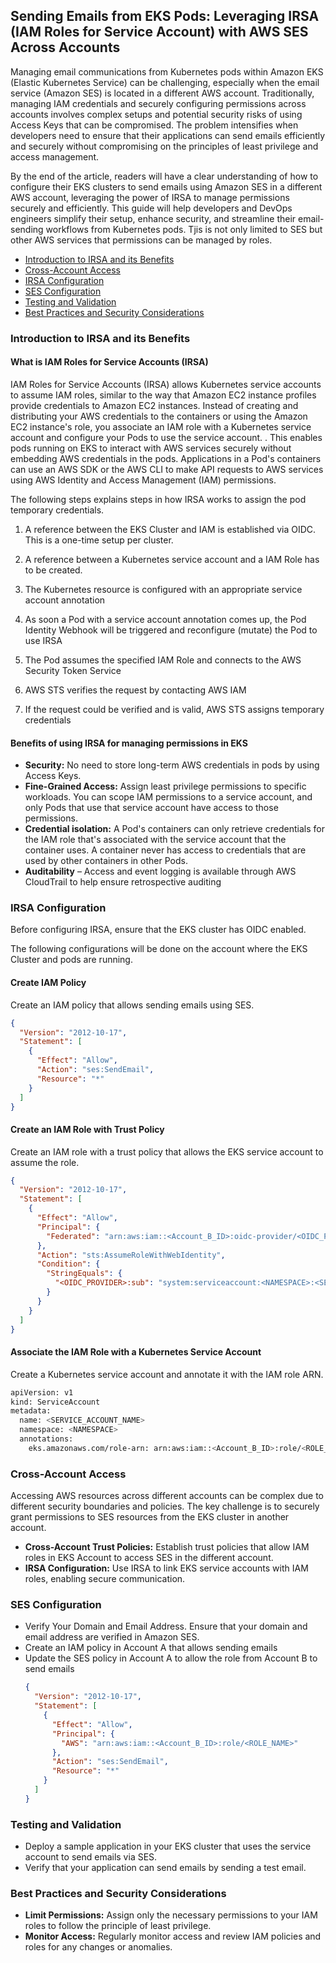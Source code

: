## Sending Emails from EKS Pods: Leveraging IRSA (IAM Roles for Service Account) with AWS SES Across Accounts

Managing email communications from Kubernetes pods within Amazon EKS (Elastic Kubernetes Service) can be challenging, especially when the email service (Amazon SES) is located in a different AWS account. Traditionally, managing IAM credentials and securely configuring permissions across accounts involves complex setups and potential security risks of using Access Keys that can be compromised. The problem intensifies when developers need to ensure that their applications can send emails efficiently and securely without compromising on the principles of least privilege and access management.

By the end of the article, readers will have a clear understanding of how to configure their EKS clusters to send emails using Amazon SES in a different AWS account, leveraging the power of IRSA to manage permissions securely and efficiently. This guide will help developers and DevOps engineers simplify their setup, enhance security, and streamline their email-sending workflows from Kubernetes pods. Tjis is not only limited to SES but other AWS services that permissions can be managed by roles.

- [Introduction to IRSA and its Benefits](#introduction-to-irsa-and-its-benefits)
- [Cross-Account Access](#cross-account-access)
- [IRSA Configuration](#irsa-configuration)
- [SES Configuration](#ses-configuration)
- [Testing and Validation](#testing-and-validation)
- [Best Practices and Security Considerations](#best-practices-and-security-considerations)




### Introduction to IRSA and its Benefits

#### What is IAM Roles for Service Accounts (IRSA)

IAM Roles for Service Accounts (IRSA) allows Kubernetes service accounts to assume IAM roles, similar to the way that Amazon EC2 instance profiles provide credentials to Amazon EC2 instances. Instead of creating and distributing your AWS credentials to the containers or using the Amazon EC2 instance's role, you associate an IAM role with a Kubernetes service account and configure your Pods to use the service account. . This enables pods running on EKS to interact with AWS services securely without embedding AWS credentials in the pods. Applications in a Pod's containers can use an AWS SDK or the AWS CLI to make API requests to AWS services using AWS Identity and Access Management (IAM) permissions.

The following steps explains steps in how IRSA works to assign the pod temporary credentials.

1. A reference between the EKS Cluster and IAM is established via OIDC. This is a one-time setup per cluster.

2. A reference between a Kubernetes service account and a IAM Role has to be created.

3. The Kubernetes resource is configured with an appropriate service account annotation

4. As soon a Pod with a service account annotation comes up, the Pod Identity Webhook will be triggered and reconfigure (mutate) the Pod to use IRSA

5. The Pod assumes the specified IAM Role and connects to the AWS Security Token Service

6. AWS STS verifies the request by contacting AWS IAM

7. If the request could be verified and is valid, AWS STS assigns temporary credentials

#### Benefits of using IRSA for managing permissions in EKS

- **Security:** No need to store long-term AWS credentials in pods by using Access Keys.
- **Fine-Grained Access:** Assign least privilege permissions to specific workloads. You can scope IAM permissions to a service account, and only Pods that use that service account have access to those permissions.
- **Credential isolation:** A Pod's containers can only retrieve credentials for the IAM role that's associated with the service account that the container uses. A container never has access to credentials that are used by other containers in other Pods.
- **Auditability** – Access and event logging is available through AWS CloudTrail to help ensure retrospective auditing


### IRSA Configuration
Before configuring IRSA, ensure that the EKS cluster has OIDC enabled.

The following configurations will be done on the account where the EKS Cluster and pods are running.

#### Create IAM Policy

Create an IAM policy that allows sending emails using SES.

```json
{
  "Version": "2012-10-17",
  "Statement": [
    {
      "Effect": "Allow",
      "Action": "ses:SendEmail",
      "Resource": "*"
    }
  ]
}
```

#### Create an IAM Role with Trust Policy

Create an IAM role with a trust policy that allows the EKS service account to assume the role.

````json
{
  "Version": "2012-10-17",
  "Statement": [
    {
      "Effect": "Allow",
      "Principal": {
        "Federated": "arn:aws:iam::<Account_B_ID>:oidc-provider/<OIDC_PROVIDER>"
      },
      "Action": "sts:AssumeRoleWithWebIdentity",
      "Condition": {
        "StringEquals": {
          "<OIDC_PROVIDER>:sub": "system:serviceaccount:<NAMESPACE>:<SERVICE_ACCOUNT_NAME>"
        }
      }
    }
  ]
}
````

#### Associate the IAM Role with a Kubernetes Service Account

Create a Kubernetes service account and annotate it with the IAM role ARN.

```bash
apiVersion: v1
kind: ServiceAccount
metadata:
  name: <SERVICE_ACCOUNT_NAME>
  namespace: <NAMESPACE>
  annotations:
    eks.amazonaws.com/role-arn: arn:aws:iam::<Account_B_ID>:role/<ROLE_NAME>
```

### Cross-Account Access

Accessing AWS resources across different accounts can be complex due to different security boundaries and policies. The key challenge is to securely grant permissions to SES resources from the EKS cluster in another account.

- **Cross-Account Trust Policies:** Establish trust policies that allow IAM roles in EKS Account to access SES in the different account.
- **IRSA Configuration:** Use IRSA to link EKS service accounts with IAM roles, enabling secure communication.


### SES Configuration

- Verify Your Domain and Email Address. Ensure that your domain and email address are verified in Amazon SES.
- Create an IAM policy in Account A that allows sending emails
- Update the SES policy in Account A to allow the role from Account B to send emails
  ```json
  {
    "Version": "2012-10-17",
    "Statement": [
      {
        "Effect": "Allow",
        "Principal": {
          "AWS": "arn:aws:iam::<Account_B_ID>:role/<ROLE_NAME>"
        },
        "Action": "ses:SendEmail",
        "Resource": "*"
      }
    ]
  }
  ```

### Testing and Validation

- Deploy a sample application in your EKS cluster that uses the service account to send emails via SES.
- Verify that your application can send emails by sending a test email.

### Best Practices and Security Considerations

- **Limit Permissions:**  Assign only the necessary permissions to your IAM roles to follow the principle of least privilege.
- **Monitor Access:** Regularly monitor access and review IAM policies and roles for any changes or anomalies.